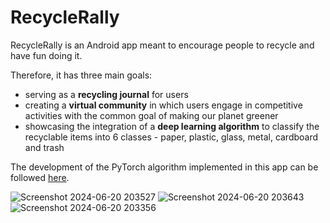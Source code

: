 # RecycleRally 

RecycleRally is an Android app meant to encourage people to recycle and have fun doing it.

Therefore, it has three main goals:
* serving as a **recycling journal** for users
* creating a **virtual community** in which users engage in competitive activities with the common goal of making our planet greener
* showcasing the integration of a **deep learning algorithm** to classify the recyclable items into 6 classes - paper, plastic, glass, metal, cardboard and trash

The development of the PyTorch algorithm implemented in this app can be followed [here](https://github.com/tznpau/waste-classifier).

![Screenshot 2024-06-20 203527](https://github.com/user-attachments/assets/b6e5c746-8b15-4cfd-a1f5-043147d7c146)
![Screenshot 2024-06-20 203643](https://github.com/user-attachments/assets/d01e2be9-4fa6-4dcc-8bd8-84fe3f32d193)
![Screenshot 2024-06-20 203356](https://github.com/user-attachments/assets/d41b9442-1d87-461b-ab70-828047814e98)
